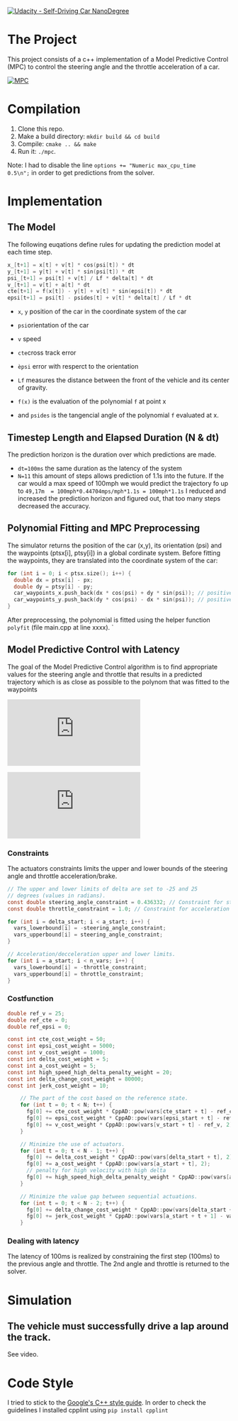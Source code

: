 [![Udacity - Self-Driving Car NanoDegree](https://s3.amazonaws.com/udacity-sdc/github/shield-carnd.svg)](http://www.udacity.com/drive)

# The Project
This project consists of a c++ implementation of a Model Predictive Control (MPC) to control the steering angle and the throttle acceleration of a car.

[![MPC](https://img.youtube.com/vi/G85SkykVckA/0.jpg)](https://www.youtube.com/watch?v=G85SkykVckA)

# Compilation
1. Clone this repo.
2. Make a build directory: `mkdir build && cd build`
3. Compile: `cmake .. && make`
4. Run it: `./mpc`.

Note: I had to disable the line ``options += "Numeric max_cpu_time          0.5\n";`` in order to get predictions from the solver.

# Implementation
## The Model
The following euqations define rules for updating the prediction model at each time step.

```c
x_[t+1] = x[t] + v[t] * cos(psi[t]) * dt
y_[t+1] = y[t] + v[t] * sin(psi[t]) * dt
psi_[t+1] = psi[t] + v[t] / Lf * delta[t] * dt
v_[t+1] = v[t] + a[t] * dt
cte[t+1] = f(x[t]) - y[t] + v[t] * sin(epsi[t]) * dt
epsi[t+1] = psi[t] - psides[t] + v[t] * delta[t] / Lf * dt
```
* ``x``, ``y`` position of the car in the coordinate system of the car
* ``psi``orientation of the car
* ``v`` speed
* ``cte``cross track error
* ``èpsi`` error with resperct to the orientation


* ``Lf`` measures the distance between the front of the vehicle and its center of gravity. 
* ``f(x)`` is the evaluation of the polynomial ``f`` at point x 
* and ``psides`` is the tangencial angle of the polynomial ``f`` evaluated at x.


## Timestep Length and Elapsed Duration (N & dt)
The prediction horizon is the duration over which predictions are made. 
* ``dt=100ms`` the same duration as the latency of the system
* ``N=11`` this amount of steps allows prediction of 1.1s into the future. If the car would a max speed of 100mph we would predict the trajectory fo up to ``49,17m  = 100mph*0.44704mps/mph*1.1s = 100mph*1.1s``
I reduced and increased the prediction horizon and figured out, that too many steps decreased the accuracy. 


## Polynomial Fitting and MPC Preprocessing
The simulator returns the position of the car (x,y), its orientation (psi) and the waypoints (ptsx[i], ptsy[i]) in a global cordinate system. Before fitting the waypoints, they are translated into the coordinate system of the car:

```c
for (int i = 0; i < ptsx.size(); i++) {
  double dx = ptsx[i] - px;
  double dy = ptsy[i] - py;
  car_waypoints_x.push_back(dx * cos(psi) + dy * sin(psi)); // positive values: ahead
  car_waypoints_y.push_back(dy * cos(psi) - dx * sin(psi)); // positive values: to the left
}
```
After preprocessing, the polynomial is fitted using the helper function ``polyfit`` (file main.cpp at line xxxx). 
`


## Model Predictive Control with Latency
The goal of the Model Predictive Control algorithm is to find appropriate values for the steering angle and throttle that results in a predicted trajectory which is as close as possible to the polynom that was fitted to the waypoints


![equation](http://latex.codecogs.com/gif.latex?%5Cdelta%20%5Cepsilon%20%5B-25%5E%7B%5Ccirc%7D%2C%2025%5E%7B%5Ccirc%7D%5D)

![equation](http://latex.codecogs.com/gif.latex?a%20%5Cepsilon%20%5B-1%2C%201%5D)

### Constraints
The actuators constraints limits the upper and lower bounds of the steering angle and throttle acceleration/brake.
```c
// The upper and lower limits of delta are set to -25 and 25
// degrees (values in radians).
const double steering_angle_constraint = 0.436332; // Constraint for steering angle
const double throttle_constraint = 1.0; // Constraint for acceleration

for (int i = delta_start; i < a_start; i++) {
  vars_lowerbound[i] = -steering_angle_constraint;
  vars_upperbound[i] = steering_angle_constraint;
}

// Acceleration/decceleration upper and lower limits.
for (int i = a_start; i < n_vars; i++) {
  vars_lowerbound[i] = -throttle_constraint;
  vars_upperbound[i] = throttle_constraint;
}
```

### Costfunction
```c
double ref_v = 25;
double ref_cte = 0;
double ref_epsi = 0;

const int cte_cost_weight = 50;
const int epsi_cost_weight = 5000;
const int v_cost_weight = 1000;
const int delta_cost_weight = 5;
const int a_cost_weight = 5;
const int high_speed_high_delta_penalty_weight = 20;
const int delta_change_cost_weight = 80000;
const int jerk_cost_weight = 10;

    // The part of the cost based on the reference state.
    for (int t = 0; t < N; t++) {
      fg[0] += cte_cost_weight * CppAD::pow(vars[cte_start + t] - ref_cte, 2);
      fg[0] += epsi_cost_weight * CppAD::pow(vars[epsi_start + t] - ref_epsi, 2);
      fg[0] += v_cost_weight * CppAD::pow(vars[v_start + t] - ref_v, 2);
    }

    // Minimize the use of actuators.
    for (int t = 0; t < N - 1; t++) {
      fg[0] += delta_cost_weight * CppAD::pow(vars[delta_start + t], 2);
      fg[0] += a_cost_weight * CppAD::pow(vars[a_start + t], 2);
      // penalty for high velocity with high delta
      fg[0] += high_speed_high_delta_penalty_weight * CppAD::pow(vars[a_start + t] * vars[v_start+t], 2);
    }

    // Minimize the value gap between sequential actuations.
    for (int t = 0; t < N - 2; t++) {
      fg[0] += delta_change_cost_weight * CppAD::pow(vars[delta_start + t + 1] - vars[delta_start + t], 2);
      fg[0] += jerk_cost_weight * CppAD::pow(vars[a_start + t + 1] - vars[a_start + t], 2);
    }
```

### Dealing with latency
The latency of 100ms is realized by constraining the first step (100ms) to the previous angle and throttle. The 2nd angle and throttle is returned to the solver.

# Simulation
## The vehicle must successfully drive a lap around the track.
See video.


# Code Style
I tried to stick to the [Google's C++ style guide](https://google.github.io/styleguide/cppguide.html).
In order to check the guidelines I installed cpplint using 
`pip install cpplint`





